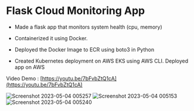 # Flask Cloud Monitoring App

- Made a flask app that monitors system health (cpu, memory)

- Containerized it using Docker.

- Deployed the Docker Image to ECR using boto3 in Python

- Created Kubernetes deployment on AWS EKS using AWS CLI. Deployed app on AWS

Video Demo : [https://youtu.be/7bFvbZtQ1cA](https://youtu.be/7bFvbZtQ1cA)

![Screenshot 2023-05-04 005257](https://user-images.githubusercontent.com/55173065/236034810-1689903f-e132-492b-b112-1aff3a06266c.png)
![Screenshot 2023-05-04 005153](https://user-images.githubusercontent.com/55173065/236034817-debb5089-40fc-4157-b77f-ac0022751cbb.png)
![Screenshot 2023-05-04 005240](https://user-images.githubusercontent.com/55173065/236034822-dcf8947c-2669-45e8-81a0-0a27afe8d9fd.png)
